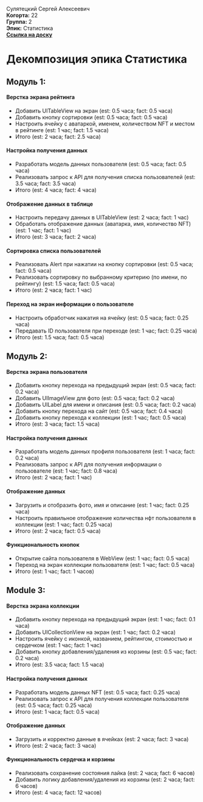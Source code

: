 Сулятецкий Сергей Алексеевич\
<b>Когорта:</b> 22\
<b>Группа:</b> 2\
<b>Эпик:</b> Статистика\
<b>[Ссылка на доску](https://trello.com/b/CpE00bxx/статистика)</b>


# Декомпозиция эпика Статистика

## Модуль 1:

#### Верстка экрана рейтинга 
- Добавить UITableView на экран (est: 0.5 часа; fact: 0.5 часа)
- Добавить кнопку сортировки (est: 0.5 часа; fact: 0.5 часа)
- Настроить ячейку с аватаркой, именем, количеством NFT и местом в рейтинге (est: 1 час; fact: 1.5 часа)
- Итого (est: 2 часа; fact: 2.5 часа)

#### Настройка получения данных
- Разработать модель данных пользователя (est: 0.5 часа; fact: 0.5 часа)
- Реализовать запрос к API для получения списка пользователей (est: 3.5 часа; fact: 3.5 часа)
- Итого (est: 4 часа; fact: 4 часа)

#### Отображение данных в таблице 
- Настроить передачу данных в UITableView (est: 2 часа; fact: 1 час)
- Обработать отображение данных (аватарка, имя, количество NFT) (est: 1 час; fact: 1 час)
- Итого (est: 3 часа; fact: 2 часа)

#### Сортировка списка пользователей
- Реализовать Alert при нажатии на кнопку сортировки (est: 0.5 часа; fact: 0.5 часа)
- Реализовать сортировку по выбранному критерию (по имени, по рейтингу) (est: 1.5 часа; fact: 0.5 часа)
- Итого (est: 2 часа; fact: 1 час)

#### Переход на экран информации о пользователе 
- Настроить обработчик нажатия на ячейку (est: 0.5 часа; fact: 0.25 часа)
- Передавать ID пользователя при переходе (est: 1 час; fact: 0.25 часа)
- Итого (est: 1.5 часа; fact: 0.5 часа)

## Модуль 2:

#### Верстка экрана пользователя  
- Добавить кнопку перехода на предыдущий экран (est: 0.5 часа; fact: 0.2 часа)
- Добавить UIImageView для фото (est: 0.5 часа; fact: 0.2 часа)
- Добавить UILabel для имени и описания (est: 0.5 часа; fact: 0.2 часа)
- Добавить кнопку перехода на сайт (est: 0.5 часа; fact: 0.4 часа)
- Добавить кнопку перехода к коллекции (est: 1 час; fact: 0.5 часа)
- Итого (est: 3 часа; fact: 1.5 часа)

#### Настройка получения данных
- Разработать модель данных профиля пользователя (est: 1 часа; fact: 0.2 часа)
- Реализовать запрос к API для получения информации о пользователе (est: 1 час; fact: 0.8 часа)
- Итого (est: 2 часа; fact: 1 час)

#### Отображение данных
- Загрузить и отобразить фото, имя и описание  (est: 1 час; fact: 0.25 часа)
- Настроить правильное отображение количества нфт пользователя в коллекции (est: 1 час; fact: 0.25 часа)
- Итого (est: 2 часа; fact: 0.5 часа)

#### Функциональность кнопок
- Открытие сайта пользователя в WebView (est: 1 час; fact: 0.5 часа)
- Переход на экран коллекции пользователя (est: 1 час; fact: 0.5 часа)
- Итого (est: 1 час; fact: 1 часов)

## Module 3: 

#### Верстка экрана коллекции
- Добавить кнопку перехода на предыдущий экран (est: 1 час; fact: 0.1 часа)
- Добавить UICollectionView на экран (est: 1 час; fact: 0.2 часа)
- Настроить ячейку с иконкой, названием, рейтингом, стоимостью и сердечком (est: 1 час; fact: 1 час)
- Добавить кнопку добавления/удаления из корзины (est: 0.5 час; fact: 0.2 часа)
- Итого (est: 3.5 часа; fact: 1.5 часа)

#### Настройка получения данных
- Разработать модель данных NFT (est: 0.5 часа; fact: 0.25 часа)
- Реализовать запрос к API для получения коллекции пользователя (est: 0.5 часа; fact: 0.25 часа)
- Итого (est: 1 часа; fact: 0.5 часа)

#### Отображение данных
- Загрузить и корректно данные в ячейках (est: 2 часа; fact: 3 часа)
- Итого (est: 2 часа; fact: 3 часа)

#### Функциональность сердечка и корзины
- Реализовать сохранение состояния лайка (est: 2 часа; fact: 6 часов)
- Добавить логику добавления/удаления из корзины (est: 2 часа; fact: 6 часов)
- Итого (est: 4 часа; fact: 12 часов)
